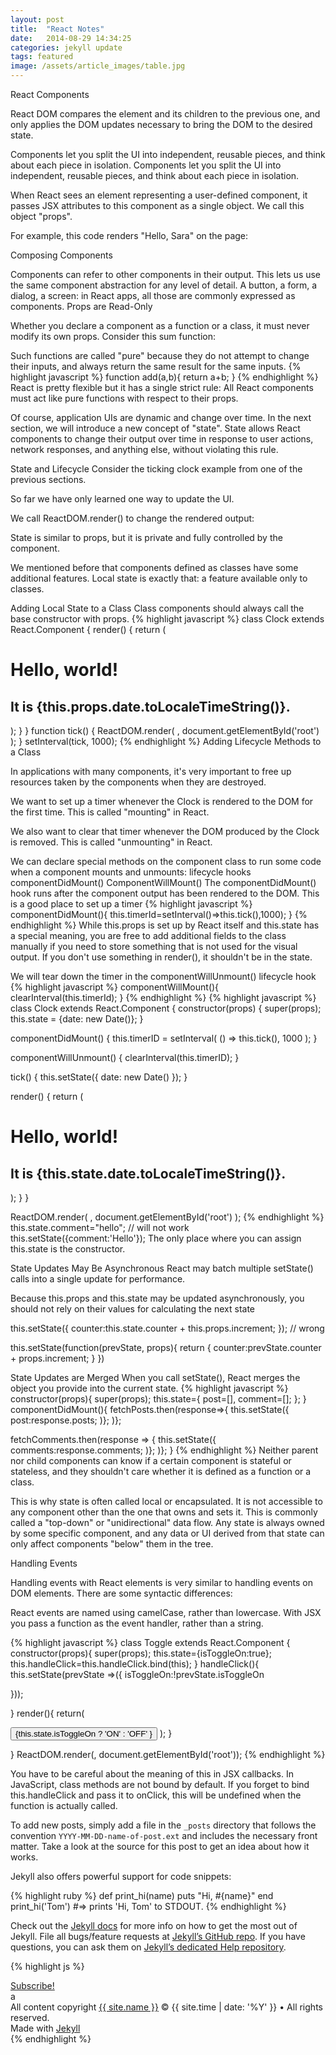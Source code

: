 ```yaml
---
layout: post
title:  "React Notes"
date:   2014-08-29 14:34:25
categories: jekyll update
tags: featured
image: /assets/article_images/table.jpg
---
```

React Components

React DOM compares the element and its children to the previous one, and only applies the DOM updates necessary to bring the DOM to the desired state.

Components let you split the UI into independent, reusable pieces, and think about each piece in isolation.
Components let you split the UI into independent, reusable pieces, and think about each piece in isolation.

When React sees an element representing a user-defined component, it passes JSX attributes to this component as a single object. We call this object "props".


For example, this code renders "Hello, Sara" on the page:


Composing Components

Components can refer to other components in their output. This lets us use the same component abstraction for any level of detail. A button, a form, a dialog, a screen: in React apps, all those are commonly expressed as components.
Props are Read-Only

Whether you declare a component as a function or a class, it must never modify its own props. Consider this sum function:


Such functions are called "pure" because they do not attempt to change their inputs, and always return the same result for the same inputs.
{% highlight javascript %}
function add(a,b){
return a+b;
}
{% endhighlight %}
React is pretty flexible but it has a single strict rule:
All React components must act like pure functions with respect to their props.

Of course, application UIs are dynamic and change over time. In the next section, we will introduce a new concept of "state". State allows React components to change their output over time in response to user actions, network responses, and anything else, without violating this rule.


State and Lifecycle
Consider the ticking clock example from one of the previous sections.

So far we have only learned one way to update the UI.


We call ReactDOM.render() to change the rendered output:

State is similar to props, but it is private and fully controlled by the component.

We mentioned before that components defined as classes have some additional features. Local state is exactly that: a feature available only to classes.


Adding Local State to a Class
Class components should always call the base constructor with props.
{% highlight javascript %}
class Clock extends React.Component {
render() {
return (
<div>
<h1>Hello, world!</h1>
<h2>It is {this.props.date.toLocaleTimeString()}.</h2>
</div>
);
}
}
function tick() {
ReactDOM.render(
<Clock date={new Date()} />,
document.getElementById('root')
);
}
setInterval(tick, 1000);
{% endhighlight %}
Adding Lifecycle Methods to a Class

In applications with many components, it's very important to free up resources taken by the components when they are destroyed.

We want to set up a timer whenever the Clock is rendered to the DOM for the first time. This is called "mounting" in React.

We also want to clear that timer whenever the DOM produced by the Clock is removed. This is called "unmounting" in React.


We can declare special methods on the component class to run some code when a component mounts and unmounts:
lifecycle hooks
componentDidMount()
ComponentWillMount()
The componentDidMount() hook runs after the component output has been rendered to the DOM. This is a good place to set up a timer
{% highlight javascript %}
componentDidMount(){
this.timerId=setInterval()=>this.tick(),1000);
}
{% endhighlight %}
While this.props is set up by React itself and this.state has a special meaning, you are free to add additional fields to the class manually if you need to store something that is not used for the visual output.
If you don't use something in render(), it shouldn't be in the state.

We will tear down the timer in the componentWillUnmount() lifecycle hook
{% highlight javascript %}
componentWillMount(){
clearInterval(this.timerId);
}
{% endhighlight %}
{% highlight javascript %}
class Clock extends React.Component {
constructor(props) {
super(props);
this.state = {date: new Date()};
}

componentDidMount() {
this.timerID = setInterval(
() => this.tick(),
1000
);
}

componentWillUnmount() {
clearInterval(this.timerID);
}

tick() {
this.setState({
date: new Date()
});
}

render() {
return (
<div>
<h1>Hello, world!</h1>
<h2>It is {this.state.date.toLocaleTimeString()}.</h2>
</div>
);
}
}

ReactDOM.render(
<Clock />,
document.getElementById('root')
);
{% endhighlight %}
this.state.comment="hello"; // will not work
this.setState({comment:'Hello'});
The only place where you can assign this.state is the constructor.

State Updates May Be Asynchronous
React may batch multiple setState() calls into a single update for performance.


Because this.props and this.state may be updated asynchronously, you should not rely on their values for calculating the next state

this.setState({
counter:this.state.counter + this.props.increment;
}); // wrong

this.setState(function(prevState, props){
return {
counter:prevState.counter + props.increment;
}
})

State Updates are Merged
When you call setState(), React merges the object you provide into the current state.
{% highlight javascript %}
constructor(props){
super(props);
this.state={
post=[],
comment=[];
};
}
componentDidMount(){
fetchPosts.then(response=>{
this.setState({
post:response.posts;
)};
)};

fetchComments.then(response => {
this.setState({
comments:response.comments;
)};
)};
}
{% endhighlight %}
Neither parent nor child components can know if a certain component is stateful or stateless, and they shouldn't care whether it is defined as a function or a class.


This is why state is often called local or encapsulated. It is not accessible to any component other than the one that owns and sets it.
This is commonly called a "top-down" or "unidirectional" data flow. Any state is always owned by some specific component, and any data or UI derived from that state can only affect components "below" them in the tree.


Handling Events

Handling events with React elements is very similar to handling events on DOM elements. There are some syntactic differences:

React events are named using camelCase, rather than lowercase.
With JSX you pass a function as the event handler, rather than a string.

{% highlight javascript %}
class Toggle extends React.Component {
constructor(props){
super(props);
this.state={isToggleOn:true};
this.handleClick=this.handleClick.bind(this);
}
handleClick(){
this.setState(prevState =>({
isToggleOn:!prevState.isToggleOn

}));

}
render(){
return(

<button onClick = {this.handleClick} >{this.state.isToggleOn ? 'ON' : 'OFF' }</button>
);
}

}
ReactDOM.render(<Toggle />, document.getElementById('root'));
{% endhighlight %}

You have to be careful about the meaning of this in JSX callbacks. In JavaScript, class methods are not bound by default. If you forget to bind this.handleClick and pass it to onClick, this will be undefined when the function is actually called.

To add new posts, simply add a file in the `_posts` directory that follows the convention `YYYY-MM-DD-name-of-post.ext` and includes the necessary front matter. Take a look at the source for this post to get an idea about how it works.

Jekyll also offers powerful support for code snippets:

{% highlight ruby %}
def print_hi(name)
  puts "Hi, #{name}"
end
print_hi('Tom')
#=> prints 'Hi, Tom' to STDOUT.
{% endhighlight %}

Check out the [Jekyll docs][jekyll] for more info on how to get the most out of Jekyll. File all bugs/feature requests at [Jekyll’s GitHub repo][jekyll-gh]. If you have questions, you can ask them on [Jekyll’s dedicated Help repository][jekyll-help].

{% highlight js %}

<footer class="site-footer">
 <a class="subscribe" href="{{ "/feed.xml" | prepend: site.baseurl }}"> <span class="tooltip"> <i class="fa fa-rss"></i> Subscribe!</span></a>
  <div class="inner">a
   <section class="copyright">All content copyright <a href="mailto:{{ site.email}}">{{ site.name }}</a> &copy; {{ site.time | date: '%Y' }} &bull; All rights reserved.</section>
   <section class="poweredby">Made with <a href="http://jekyllrb.com"> Jekyll</a></section>
  </div>
</footer>
{% endhighlight %}


[jekyll]:      http://jekyllrb.com
[jekyll-gh]:   https://github.com/jekyll/jekyll
[jekyll-help]: https://github.com/jekyll/jekyll-help

